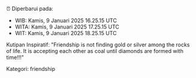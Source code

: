 ⏰ Diperbarui pada:
- WIB: Kamis, 9 Januari 2025 16.25.15 UTC
- WITA: Kamis, 9 Januari 2025 17.25.15 UTC
- WIT: Kamis, 9 Januari 2025 18.25.15 UTC

Kutipan Inspiratif:
"Friendship is not finding gold or silver among the rocks of life. It is accepting each other as coal until diamonds are formed with time!!!"


Kategori: friendship

